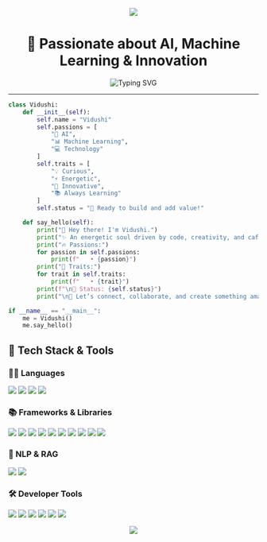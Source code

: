 <p align="center">
  <img src="https://capsule-render.vercel.app/api?type=waving&color=gradient&text=Hello!&height=100&section=header"/>
</p>

<h1 align="center">🚀 Passionate about AI, Machine Learning & Innovation</h1>

<p align="center">
  <img src="https://readme-typing-svg.demolab.com?font=Fira+Code&pause=1000&color=F76D6D&width=435&lines=Curious+Mind+%E2%9C%A8+Always+Learning;Tech+Enthusiast+%F0%9F%94%A5+Driven+by+Innovation;Let's+Connect+and+Create+Something+Awesome!+%F0%9F%92%AA" alt="Typing SVG" />
</p>

---

```python
class Vidushi:
    def __init__(self):
        self.name = "Vidushi"
        self.passions = [
            "🤖 AI", 
            "📊 Machine Learning", 
            "💻 Technology"
        ]
        self.traits = [
            "💡 Curious", 
            "⚡ Energetic", 
            "🎯 Innovative", 
            "📚 Always Learning"
        ]
        self.status = "🚀 Ready to build and add value!"

    def say_hello(self):
        print("👋 Hey there! I'm Vidushi.")
        print("✨ An energetic soul driven by code, creativity, and caffeine!")
        print("🔥 Passions:")
        for passion in self.passions:
            print(f"   • {passion}")
        print("🧬 Traits:")
        for trait in self.traits:
            print(f"   • {trait}")
        print(f"\n📣 Status: {self.status}")
        print("\n💬 Let’s connect, collaborate, and create something amazing together!")

if __name__ == "__main__":
    me = Vidushi()
    me.say_hello()

```


## 🧰 Tech Stack & Tools

### 🧑‍💻 Languages
<img src="https://img.shields.io/badge/Python-3670A0?style=for-the-badge&logo=python&logoColor=ffdd54"/> <img src="https://img.shields.io/badge/Java-ED8B00?style=for-the-badge&logo=java&logoColor=white"/> <img src="https://img.shields.io/badge/HTML5-E34F26?style=for-the-badge&logo=html5&logoColor=white"/> <img src="https://img.shields.io/badge/CSS3-1572B6?style=for-the-badge&logo=css3&logoColor=white"/>

### 📚 Frameworks & Libraries
<img src="https://img.shields.io/badge/Matplotlib-11557C?style=for-the-badge&logo=matplotlib&logoColor=white"/> <img src="https://img.shields.io/badge/Pandas-150458?style=for-the-badge&logo=pandas&logoColor=white"/> <img src="https://img.shields.io/badge/NumPy-013243?style=for-the-badge&logo=numpy&logoColor=white"/> <img src="https://img.shields.io/badge/Seaborn-3D3D3D?style=for-the-badge&logoColor=white"/> <img src="https://img.shields.io/badge/Scikit--Learn-F7931E?style=for-the-badge&logo=scikit-learn&logoColor=white"/> <img src="https://img.shields.io/badge/TensorFlow-FF6F00?style=for-the-badge&logo=tensorflow&logoColor=white"/> <img src="https://img.shields.io/badge/Flask-000000?style=for-the-badge&logo=flask&logoColor=white"/> <img src="https://img.shields.io/badge/Streamlit-FF4B4B?style=for-the-badge&logo=streamlit&logoColor=white"/> <img src="https://img.shields.io/badge/CrewAI-5C2D91?style=for-the-badge&logoColor=white"/> <img src="https://img.shields.io/badge/n8n-ff6f00?style=for-the-badge&logo=n8n&logoColor=white"/>

### 🧠 NLP & RAG
<img src="https://img.shields.io/badge/NLP-%20Text%20Preprocessing%2C%20Sentiment%20Analysis%2C%20Emotion%20Detection-blue?style=for-the-badge"/> <img src="https://img.shields.io/badge/RAG-%20Retrieval--Augmented%20Generation-8A2BE2?style=for-the-badge"/>

### 🛠️ Developer Tools
<img src="https://img.shields.io/badge/GitHub-100000?style=for-the-badge&logo=github&logoColor=white"/> <img src="https://img.shields.io/badge/Google%20Colab-F9AB00?style=for-the-badge&logo=googlecolab&logoColor=white"/> <img src="https://img.shields.io/badge/VS%20Code-007ACC?style=for-the-badge&logo=visualstudiocode&logoColor=white"/> <img src="https://img.shields.io/badge/PyCharm-000000?style=for-the-badge&logo=pycharm&logoColor=white"/> <img src="https://img.shields.io/badge/IntelliJ%20IDEA-000000?style=for-the-badge&logo=intellijidea&logoColor=white"/> <img src="https://img.shields.io/badge/Eclipse-2C2255?style=for-the-badge&logo=eclipseide&logoColor=white"/> 

<p align="center">
  <img src="https://capsule-render.vercel.app/api?type=waving&color=gradient&height=100&section=footer"/>
</p>
